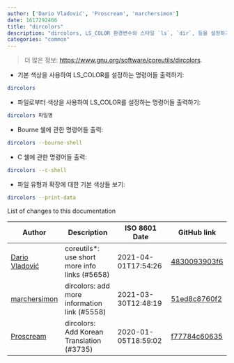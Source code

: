 ```yaml
---
author: ['Dario Vladović', 'Proscream', 'marchersimon']
date: 1617292466
title: "dircolors"
description: "dircolors, LS_COLOR 환경변수와 스타일 `ls`, `dir`, 등을 설정하기 위한 명령어들을 출력한다."
categories: "common"
---
```

> 더 많은 정보: <https://www.gnu.org/software/coreutils/dircolors>.

- 기본 색상을 사용하여 LS_COLOR를 설정하는 명령어들 출력하기:

```bash
dircolors
```

- 파일로부터 색상을 사용하여 LS_COLOR를 설정하는 명령어들 출력하기:

```bash
dircolors 파일명
```

- Bourne 쉘에 관한 명령어들 출력:

```bash
dircolors --bourne-shell
```

- C 쉘에 관한 명령어들 출력:

```bash
dircolors --c-shell
```

- 파일 유형과 확장에 대한 기본 색상들 보기:

```bash
dircolors --print-data
```
List of changes to this documentation


Author | Description | ISO 8601 Date | GitHub link
------|-----|-----|-----
[Dario Vladović](mailto:d.vladimyr@gmail.com) | coreutils*: use short more info links (#5658) | 2021-04-01T17:54:26 | [4830093903f6](https://github.com/tldr-pages/tldr/commit/4830093903f66ccf3ebbc2ecf477286e45edac59)
[marchersimon](mailto:50295997+marchersimon@users.noreply.github.com) | dircolors: add more information link (#5558) | 2021-03-30T12:48:19 | [51ed8c8760f2](https://github.com/tldr-pages/tldr/commit/51ed8c8760f275bb771862d7d99aa74c30a87a89)
[Proscream](mailto:proscream@naver.com) | dircolors: Add Korean Translation (#3735) | 2020-01-05T18:59:02 | [f77784c60635](https://github.com/tldr-pages/tldr/commit/f77784c60635991c71706c798e1a93d5fba3f7a4)

